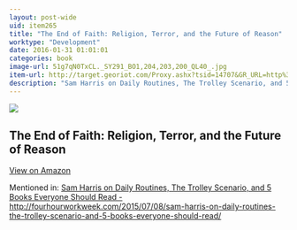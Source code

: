 ```yaml
---
layout: post-wide
uid: item265
title: "The End of Faith: Religion, Terror, and the Future of Reason"
worktype: "Development"
date: 2016-01-31 01:01:01
categories: book
image-url: 51g7qN0TxCL._SY291_BO1,204,203,200_QL40_.jpg
item-url: http://target.georiot.com/Proxy.ashx?tsid=14707&GR_URL=http%3A%2F%2Fwww.amazon.com%2FEnd-Faith-Religion-Terror-Future%2Fdp%2F0393327655
description: "Sam Harris on Daily Routines, The Trolley Scenario, and 5 Books Everyone Should Read - http://fourhourworkweek.com/2015/07/08/sam-harris-on-daily-routines-the-trolley-scenario-and-5-books-everyone-should-read/"
---
```

<a href="http://target.georiot.com/Proxy.ashx?tsid=14707&GR_URL=http%3A%2F%2Fwww.amazon.com%2FEnd-Faith-Religion-Terror-Future%2Fdp%2F0393327655" target="blank"><img src="../../../../img/thumbs/51g7qN0TxCL._SY291_BO1,204,203,200_QL40_.jpg" class="prod-img"></a>
<h2>The End of Faith: Religion, Terror, and the Future of Reason</h2>
<p><a class="btn btn-primary" href="http://target.georiot.com/Proxy.ashx?tsid=14707&GR_URL=http%3A%2F%2Fwww.amazon.com%2FEnd-Faith-Religion-Terror-Future%2Fdp%2F0393327655" target="blank">View on Amazon</a><p>
<p>Mentioned in: <a href="http://fourhourworkweek.com/2015/07/08/sam-harris-on-daily-routines-the-trolley-scenario-and-5-books-everyone-should-read/" target="blank">Sam Harris on Daily Routines, The Trolley Scenario, and 5 Books Everyone Should Read - http://fourhourworkweek.com/2015/07/08/sam-harris-on-daily-routines-the-trolley-scenario-and-5-books-everyone-should-read/</a></p>
